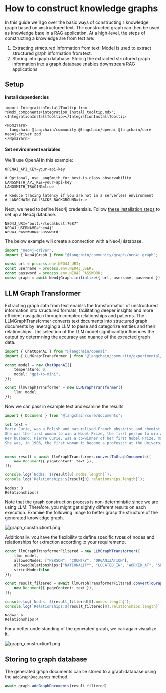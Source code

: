 # How to construct knowledge graphs

In this guide we'll go over the basic ways of constructing a knowledge graph based on unstructured text. The constructed graph can then be used as knowledge base in a RAG application. At a high-level, the steps of constructing a knowledge are from text are:

1. Extracting structured information from text: Model is used to extract structured graph information from text.
2. Storing into graph database: Storing the extracted structured graph information into a graph database enables downstream RAG applications

## Setup
#### Install dependencies

```{=mdx}
import IntegrationInstallTooltip from "@mdx_components/integration_install_tooltip.mdx";
<IntegrationInstallTooltip></IntegrationInstallTooltip>

<Npm2Yarn>
  langchain @langchain/community @langchain/openai @langchain/core neo4j-driver zod
</Npm2Yarn>
```
#### Set environment variables

We'll use OpenAI in this example:

```env
OPENAI_API_KEY=your-api-key

# Optional, use LangSmith for best-in-class observability
LANGSMITH_API_KEY=your-api-key
LANGSMITH_TRACING=true

# Reduce tracing latency if you are not in a serverless environment
# LANGCHAIN_CALLBACKS_BACKGROUND=true
```
Next, we need to define Neo4j credentials.
Follow [these installation steps](https://neo4j.com/docs/operations-manual/current/installation/) to set up a Neo4j database.

```env
NEO4J_URI="bolt://localhost:7687"
NEO4J_USERNAME="neo4j"
NEO4J_PASSWORD="password"
```
The below example will create a connection with a Neo4j database.


```typescript
import "neo4j-driver";
import { Neo4jGraph } from "@langchain/community/graphs/neo4j_graph";

const url = process.env.NEO4J_URI;
const username = process.env.NEO4J_USER;
const password = process.env.NEO4J_PASSWORD;
const graph = await Neo4jGraph.initialize({ url, username, password });
```
## LLM Graph Transformer
Extracting graph data from text enables the transformation of unstructured information into structured formats, facilitating deeper insights and more efficient navigation through complex relationships and patterns. The LLMGraphTransformer converts text documents into structured graph documents by leveraging a LLM to parse and categorize entities and their relationships. The selection of the LLM model significantly influences the output by determining the accuracy and nuance of the extracted graph data.


```typescript
import { ChatOpenAI } from "@langchain/openai";
import { LLMGraphTransformer } from "@langchain/community/experimental/graph_transformers/llm";

const model = new ChatOpenAI({
    temperature: 0,
    model: "gpt-4o-mini",
});

const llmGraphTransformer = new LLMGraphTransformer({
    llm: model
});

```
Now we can pass in example text and examine the results.


```typescript
import { Document } from "@langchain/core/documents";

let text = `
Marie Curie, was a Polish and naturalised-French physicist and chemist who conducted pioneering research on radioactivity.
She was the first woman to win a Nobel Prize, the first person to win a Nobel Prize twice, and the only person to win a Nobel Prize in two scientific fields.
Her husband, Pierre Curie, was a co-winner of her first Nobel Prize, making them the first-ever married couple to win the Nobel Prize and launching the Curie family legacy of five Nobel Prizes.
She was, in 1906, the first woman to become a professor at the University of Paris.
`

const result = await llmGraphTransformer.convertToGraphDocuments([
    new Document({ pageContent: text }),
]);

console.log(`Nodes: ${result[0].nodes.length}`);
console.log(`Relationships:${result[0].relationships.length}`);
```
```output
Nodes: 8
Relationships:7
```
Note that the graph construction process is non-deterministic since we are using LLM. Therefore, you might get slightly different results on each execution.
Examine the following image to better grasp the structure of the generated knowledge graph.

![graph_construction1.png](../../static/img/graph_construction1.png)

Additionally, you have the flexibility to define specific types of nodes and relationships for extraction according to your requirements.


```typescript
const llmGraphTransformerFiltered = new LLMGraphTransformer({
    llm: model,
    allowedNodes: ["PERSON", "COUNTRY", "ORGANIZATION"],
    allowedRelationships:["NATIONALITY", "LOCATED_IN", "WORKED_AT", "SPOUSE"],
    strictMode:false
});

const result_filtered = await llmGraphTransformerFiltered.convertToGraphDocuments([
    new Document({ pageContent: text }),
]);

console.log(`Nodes: ${result_filtered[0].nodes.length}`);
console.log(`Relationships:${result_filtered[0].relationships.length}`);
```
```output
Nodes: 6
Relationships:4
```
For a better understanding of the generated graph, we can again visualize it.

![graph_construction1.png](../../static/img/graph_construction2.png)

## Storing to graph database
The generated graph documents can be stored to a graph database using the `addGraphDocuments` method.


```typescript
await graph.addGraphDocuments(result_filtered)
```


```typescript

```
